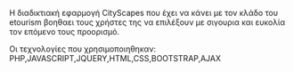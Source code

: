 Η διαδικτιακή εφαρμογή CityScapes που έχει να κάνει με τον κλάδο του etourism βοηθαει τους χρήστες της να επιλέξουν 
με σιγουρια και ευκολία τον επόμενο τους προορισμό.

Οι τεχνολογίες που χρησιμοποιηθηκαν: PHP,JAVASCRIPT,JQUERY,HTML,CSS,BOOTSTRAP,AJAX
